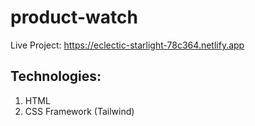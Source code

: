 # product-watch


Live Project: https://eclectic-starlight-78c364.netlify.app


## Technologies:
1. HTML
2. CSS Framework (Tailwind)
